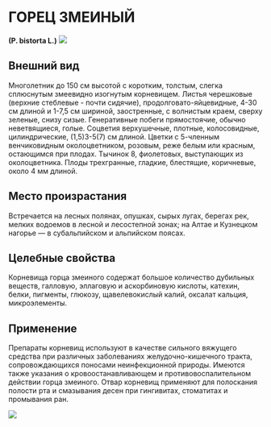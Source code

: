 # ГОРЕЦ ЗМЕИНЫЙ
**(P. bistorta L.)**
![](Горец%20змеиный1.jpg)

## Внешний вид
Многолетник до 150 см высотой с коротким, толстым, слегка сплюснутым змеевидно изогнутым корневищем. Листья черешковые (верхние стеблевые - почти сидячие), продолговато-яйцевидные, 4-30 см длиной и 1-7,5 см шириной, заостренные, с волнистым краем, сверху зеленые, снизу сизые. Генеративные побеги прямостоячие, обычно неветвящиеся, голые. Соцветия верхушечные, плотные, колосовидные, цилиндрические, (1,5)3-5(7) см длиной. Цветки с 5-членным венчиковидным околоцветником, розовым, реже белым или красным, остающимся при плодах. Тычинок 8, фиолетовых, выступающих из околоцветника. Плоды трехгранные, гладкие, блестящие, коричневые, около 4 мм длиной.       

## Место произрастания
Встречается на лесных полянах, опушках, сырых лугах, берегах рек, мелких водоемов в лесной и лесостепной зонах; на Алтае и Кузнецком нагорье — в субальпийском и альпийском поясах.

## Целебные свойства
Корневища горца змеиного содержат большое количество дубильных веществ, галловую, эллаговую и аскорбиновую кислоты, катехин, белки, пигменты, глюкозу, щавелевокислый калий, оксалат кальция, микроэлементы.

## Применение
Препараты корневищ используют в качестве сильного вяжущего средства при различных заболеваниях желудочно-кишечного тракта, сопровождающихся поносами неинфекцион­ной природы. Имеются также указания о кровоостанавливающем и противовоспалительном действии горца змеиного. Отвар корневищ применяют для полоскания полости рта и смазывания десен при гингивитах, стоматитах и промывания ран.    

![](Горец%20змеиный.jpg)

  